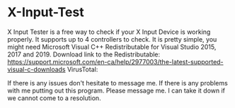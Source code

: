 # X-Input-Test
X Input Tester is a free way to check if your X Input Device is working properly.
It supports up to 4 controllers to check.
It is pretty simple, you might need Microsoft Visual C++ Redistributable for Visual Studio 2015, 2017 and 2019.
Download link to the Redistributable: https://support.microsoft.com/en-ca/help/2977003/the-latest-supported-visual-c-downloads
VirusTotal:

If there is any issues don't hesitate to message me.
If there is any problems with me putting out this program. Please message me. I can take it down if we cannot come to a resolution.
